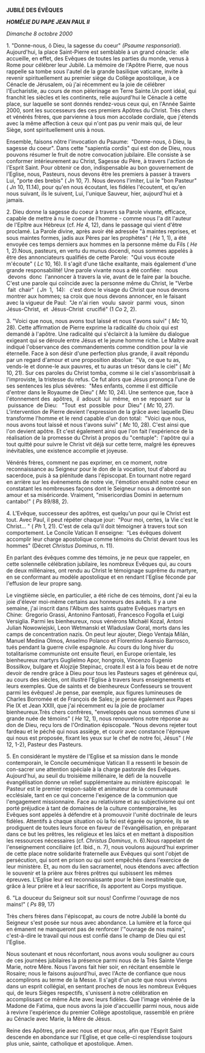 **JUBILÉ DES ÉVÊQUES**

***HOMÉLIE DU PAPE JEAN PAUL II***

*Dimanche 8 octobre 2000*

1. "Donne-nous, ô Dieu, la sagesse du coeur" *(Psaume responsorial).* Aujourd'hui, la place Saint-Pierre est semblable à un grand cénacle:  elle accueille, en effet, des Evêques de toutes les parties du monde, venus à Rome pour célébrer leur Jubilé. La mémoire de l'Apôtre Pierre, que nous rappelle sa tombe sous l'autel de la grande basilique vaticane, invite à revenir spirituellement au premier siège du Collège apostolique, à ce Cénacle de Jérusalem, où j'ai récemment eu la joie de célébrer l'Eucharistie, au cours de mon pèlerinage en Terre Sainte.Un pont idéal, qui franchit les siècles et les continents, relie aujourd'hui le Cénacle à cette place, sur laquelle se sont donnés rendez-vous ceux qui, en l'Année Sainte 2000, sont les successeurs des ces premiers Apôtres du Christ. Très chers et vénérés frères, que parvienne à tous mon accolade cordiale, que j'étends avec la même affection à ceux qui n'ont pas pu venir mais qui, de leur Siège, sont spirituellement unis à nous.

Ensemble, faisons nôtre l'invocation du Psaume:  "Donne-nous, ô Dieu, la sagesse du coeur". Dans cette "sapientia cordis" qui est don de Dieu, nous pouvons résumer le fruit de notre convocation jubilaire. Elle consiste à se conformer intérieurement au Christ, Sagesse du Père, à travers l'action de l'Esprit Saint. Pour obtenir ce don, indispensable au bon gouvernement de l'Eglise, nous, Pasteurs, nous devons être les premiers à passer à travers Lui, "porte des brebis" ( *Jn* 10, 7). Nous devons l'imiter, Lui le "bon Pasteur" ( *Jn* 10, 11.14), pour qu'en nous écoutant, les fidèles l'écoutent, et qu'en nous suivant, ils le suivent, Lui, l'unique Sauveur, hier, aujourd'hui et à jamais.

2. Dieu donne la sagesse du coeur à travers sa Parole vivante, efficace, capable de mettre à nu le coeur de l'homme - comme nous l'a dit l'auteur de l'Epître aux Hébreux (cf. *He* 4, 12), dans le passage qui vient d'être proclamé. La Parole divine, après avoir été adressée "à maintes reprises, et sous maintes formes, jadis aux Pères par les prophètes" ( *He* 1, 1), a été envoyée ces temps derniers aux hommes en la personne même du Fils ( *He* 1, 2).Nous, pasteurs, en vertu du munus docendi, nous sommes appelés à être des annonciateurs qualifiés de cette Parole:  "Qui vous écoute m'écoute" ( *Lc* 10, 16). Il s'agit d'une tâche exaltante, mais également d'une grande responsabilité! Une parole vivante nous a été confiée:   nous  devons  donc  l'annoncer à travers la vie, avant de le faire par la bouche. C'est une parole qui coïncide avec la personne même du Christ, le "Verbe  fait  chair"  ( *Jn*  1,  14):   c'est donc le visage du Christ que nous devons montrer aux hommes; sa croix que nous devons annoncer, en le faisant avec la vigueur de Paul:  "Je n'ai rien  voulu  savoir  parmi  vous,  sinon Jésus-Christ,  et  Jésus-Christ  crucifié" (1 *Co* 2, 2).

3. "Voici que nous, nous avons tout laissé et nous t'avons suivi" ( *Mc* 10, 28). Cette affirmation de Pierre exprime la radicalité du choix qui est demandé à l'apôtre. Une radicalité qui s'éclaircit à la lumière du dialogue exigeant qui se déroule entre Jésus et le jeune homme riche. Le Maître avait indiqué l'observance des commandements comme condition pour la vie éternelle. Face à son désir d'une perfection plus grande, il avait répondu par un regard d'amour et une proposition absolue:  "Va, ce que tu as, vends-le et donne-le aux pauvres, et tu auras un trésor dans le ciel" ( *Mc* 10, 21). Sur ces paroles du Christ tomba, comme si le ciel s'assombrissait à l'improviste, la tristesse du refus. Ce fut alors que Jésus prononça l'une de ses sentences les plus sévères:  "Mes enfants, comme il est difficile d'entrer dans le Royaume de Dieu" ( *Mc* 10, 24). Une sentence que, face à l'étonnement des  apôtres,  il  adoucit  lui  même,  en se  reposant  sur  la  puissance  de Dieu:   "Tout  est  possible  pour  Dieu" ( *Mc* 10, 27). L'intervention de Pierre devient l'expression de la grâce avec laquelle Dieu transforme l'homme et le rend capable d'un don total:  "Voici que nous, nous avons tout laissé et nous t'avons suivi" ( *Mc* 10, 28). C'est ainsi que l'on devient apôtre. Et c'est également ainsi que l'on fait l'expérience de la réalisation de la promesse du Christ à propos du "centuple":  l'apôtre qui a tout quitté pour suivre le Christ vit déjà sur cette terre, malgré les épreuves inévitables, une existence accomplie et joyeuse.

Vénérés frères, comment ne pas exprimer, en ce moment, notre reconnaissance au Seigneur pour le don de la vocation, tout d'abord au sacerdoce, puis à sa plénitude dans l'épiscopat. En tournant notre regard en arrière sur les événements de notre vie, l'émotion envahit notre coeur en constatant les nombreuses façons dont le Seigneur nous a démontré son amour et sa miséricorde. Vraiment, "misericordias Domini in aeternum cantabo!" ( *Ps* 89/88, 2).

4. L'Evêque, successeur des apôtres, est quelqu'un pour qui le Christ est tout. Avec Paul, il peut répéter chaque jour:  "Pour moi, certes, la Vie c'est le Christ... " ( *Ph* 1, 21). C'est de cela qu'il doit témoigner à travers tout son comportement. Le Concile Vatican II enseigne:  "Les évêques doivent accomplir leur charge apostolique comme témoins du Christ devant tous les hommes" (Décret *Christus Dominus*, n. 11).

En parlant des évêques comme des témoins, je ne peux que rappeler, en cette solennelle célébration jubilaire, les nombreux Evêques qui, au cours de deux millénaires, ont rendu au Christ le témoignage suprême du martyre, en se conformant au modèle apostolique et en rendant l'Eglise féconde par l'effusion de leur propre sang.

Le vingtième siècle, en particulier, a été riche de ces témoins, dont j'ai eu la joie d'élever moi-même certains aux honneurs des autels. Il y a une semaine, j'ai inscrit dans l'Album des saints quatre Evêques martyrs en Chine:  Gregorio Grassi, Antonino Fantosati, Francesco Fogolla et Luigi Versiglia. Parmi les bienheureux, nous vénérons Michaël Kozal, Antoni Julian Nowowiejski, Leon Wetmanski et Wladuslaw Goral, morts dans les camps de concentration nazis. On peut leur ajouter, Diego Ventaja Milán, Manuel Medina Olmos, Anselmo Polanco et Florentino Asensio Barrosco, tués pendant la guerre civile espagnole. Au cours du long hiver du totalitarisme communiste ont ensuite fleuri, en Europe orientale, les bienheureux martyrs Guglielmo Apor, hongrois, Vincenzo Eugenio Bossilkov, bulgare et Alojzije Stepinac, croate.Il est à la fois beau et de notre devoir de rendre grâce à Dieu pour tous les Pasteurs sages et généreux qui, au cours des siècles, ont illustré l'Eglise à travers leurs enseignements et leurs exemples. Que de saints et de bienheureux Confesseurs se trouvent parmi les évêques! Je pense, par exemple, aux figures lumineuses de Charles Borromée et de François de Sales; je pense également aux Papes Pie IX et Jean XXIII, que j'ai récemment eu la joie de proclamer bienheureux.Très chers confrères, "enveloppés que nous sommes d'une si grande nuée de témoins" ( *He* 12, 1), nous renouvelons notre réponse au don de Dieu, reçu lors de l'Ordination épiscopale. "Nous devons rejeter tout fardeau et le péché qui nous assiège, et courir avec constance l'épreuve qui nous est proposée, fixant les yeux sur le chef de notre foi, Jésus" ( *He* 12, 1-2), Pasteur des Pasteurs.

5. En considérant le mystère de l'Eglise et sa mission dans le monde contemporain, le Concile oecuménique Vatican II a ressenti le besoin de con-sacrer une attention spéciale à la charge pastorale des Evêques. Aujourd'hui, au seuil du troisième millénaire, le défi de la nouvelle évangélisation donne un relief supplémentaire au ministère épiscopal:  le Pasteur est le premier respon-sable et animateur de la communauté ecclésiale, tant en ce qui concerne l'exigence de la communion que l'engagement missionnaire. Face au relativisme et au subjectivisme qui ont porté préjudice à tant de domaines de la culture contemporaine, les Evêques sont appelés à défendre et à promouvoir l'unité doctrinale de leurs fidèles. Attentifs à chaque situation où la foi est égarée ou ignorée, ils se prodiguent de toutes leurs force en faveur de l'évangélisation, en préparant dans ce but les prêtres, les religieux et les laïcs et en mettant à disposition les ressources nécessaires (cf. *Christus Dominus*, n. 6).Nous rappelant de l'enseignement conciliaire (cf. Ibid., n. 7), nous voulons aujourd'hui exprimer de cette place notre solidarité fraternelle aux Evêques qui sont l'objet de persécution, qui sont en prison ou qui sont empêchés dans l'exercice de leur ministère. Et, au nom du lien sacramentel, nous étendons avec affection le souvenir et la prière aux frères prêtres qui subissent les mêmes épreuves. L'Eglise leur est reconnaissante pour le bien inestimable que, grâce à leur prière et à leur sacrifice, ils apportent au Corps mystique.

6. "La douceur du Seigneur soit sur nous! Confirme l'ouvrage de nos mains!" ( *Ps* 89, 17)

Très chers frères dans l'épiscopat, au cours de notre Jubilé la bonté du Seigneur s'est posée sur nous avec abondance. La lumière et la force qui en émanent ne manqueront pas de renforcer l'"ouvrage de nos mains", c'est-à-dire le travail qui nous est confié dans le champ de Dieu qui est l'Eglise.

Nous soutenant et nous réconfortant, nous avons voulu souligner au cours de ces journées jubilaires la présence parmi nous de la Très Sainte Vierge Marie, notre Mère. Nous l'avons fait hier soir, en récitant ensemble le Rosaire; nous le faisons aujourd'hui, avec l'Acte de confiance que nous accomplirons au terme de la Messe. Il s'agit d'un acte que nous vivrons dans un esprit collégial, en sentant proches de nous les nombreux Evêques qui, de leurs Sièges respectifs, s'unissent à notre célébration en accomplissant ce même Acte avec leurs fidèles. Que l'image vénérée de la Madone de Fatima, que nous avons la joie d'accueillir parmi nous, nous aide à revivre l'expérience du premier Collège apostolique, rassemblé en prière au Cénacle avec Marie, la Mère de Jésus.

Reine des Apôtres, prie avec nous et pour nous, afin que l'Esprit Saint descende en abondance sur l'Eglise, et que celle-ci resplendisse toujours plus unie, sainte, catholique et apostolique. Amen.